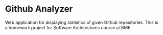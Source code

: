 # Github Analyzer
Web application for displaying statistics of given Github repositories. This is a homework project for Software Architectures course at BME. 
